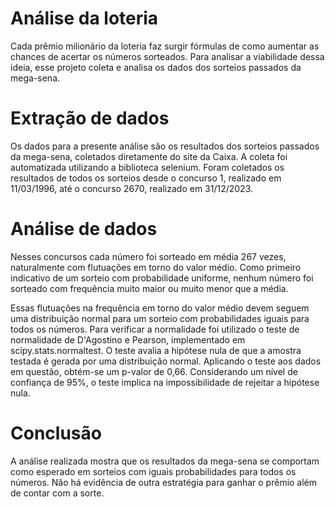 # Análise da loteria

Cada prêmio milionário da loteria faz surgir fórmulas de como aumentar as chances de acertar os números sorteados. Para analisar a viabilidade dessa ideia, esse projeto coleta e analisa os dados dos sorteios passados da mega-sena.

# Extração de dados

Os dados para a presente análise são os resultados dos sorteios passados da mega-sena, coletados diretamente do site da Caixa. A coleta foi automatizada utilizando a biblioteca selenium. Foram coletados os resultados de todos os sorteios desde o concurso 1, realizado em 11/03/1996, até o concurso 2670, realizado em 31/12/2023.

# Análise de dados

Nesses concursos cada número foi sorteado em média 267 vezes, naturalmente com flutuações em torno do valor médio. Como primeiro indicativo de um sorteio com probabilidade uniforme, nenhum número foi sorteado com frequência muito maior ou muito menor que a média.

Essas flutuações na frequência em torno do valor médio devem seguem uma distribuição normal para um sorteio com probabilidades iguais para todos os números. Para verificar a normalidade foi utilizado o teste de normalidade de D'Agostino e Pearson, implementado em scipy.stats.normaltest. O teste avalia a hipótese nula de que a amostra testada é gerada por uma distribuição normal. Aplicando o teste aos dados em questão, obtém-se um p-valor de 0,66. Considerando um nível de confiança de 95%, o teste implica na impossibilidade de rejeitar a hipótese nula.

# Conclusão

A análise realizada mostra que os resultados da mega-sena se comportam como esperado em sorteios com iguais probabilidades para todos os números. Não há evidência de outra estratégia para ganhar o prêmio além de contar com a sorte.
